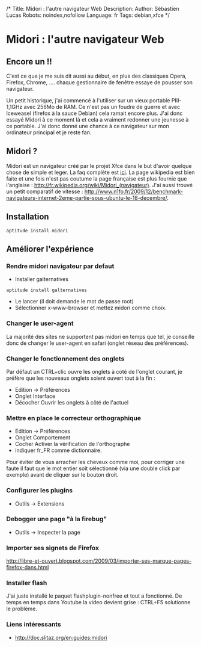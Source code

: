 /*
Title: Midori : l'autre navigateur Web
Description: 
Author: Sébastien Lucas
Robots: noindex,nofollow
Language: fr
Tags: debian,xfce
*/
# Midori : l'autre navigateur Web

## Encore un !!
C'est ce que je me suis dit aussi au début, en plus des classiques Opera, Firefox, Chrome, .... chaque gestionnaire de fenêtre essaye de pousser son navigateur. 

Un petit historique, j'ai commencé à l'utiliser sur un vieux portable PIII-1,1GHz avec 256Mo de RAM. Ce n'est pas un foudre de guerre et avec Iceweasel (firefox à la sauce Debian) cela ramait encore plus. J'ai donc essayé Midori à ce moment là et cela a vraiment redonner une jeunesse à ce portable. J'ai donc donné une chance à ce navigateur sur mon ordinateur principal et je reste fan.
## Midori ?

Midori est un navigateur créé par le projet Xfce dans le but d'avoir quelque chose de simple et leger. La faq complète est [ici](http://wiki.xfce.org/midori/faq). La page wikipedia est bien faite et une fois n'est pas coutume la page française est plus fournie que l'anglaise : http://fr.wikipedia.org/wiki/Midori_(navigateur). J'ai aussi trouvé un petit comparatif de vitesse : http://www.n1fo.fr/2009/12/benchmark-navigateurs-internet-2eme-partie-sous-ubuntu-le-18-decembre/.

## Installation

```
aptitude install midori
```
## Améliorer l'expérience

### Rendre midori navigateur par defaut
*	Installer galternatives
```
aptitude install galternatives
```
*	Le lancer (il doit demande le mot de passe root)
*	Sélectionner x-www-browser et mettez midori comme choix.
### Changer le user-agent

La majorité des sites ne supportent pas midori en temps que tel, je conseille donc de changer le user-agent en safari (onglet réseau des préférences).

### Changer le fonctionnement des onglets

Par défaut un CTRL+clic ouvre les onglets à coté de l'onglet courant, je préfère que les nouveaux onglets soient ouvert tout à la fin :
*	Edition -> Préférences
*	Onglet Interface
*	Décocher Ouvrir les onglets à côté de l'actuel 
### Mettre en place le correcteur orthographique

*	Edition -> Préférences
*	Onglet Comportement
*	Cocher Activer la vérification de l'orthographe
*	indiquer fr_FR comme dictionnaire.

Pour éviter de vous arracher les cheveux comme moi, pour corriger une faute il faut que le mot entier soit sélectionné (via une double click par exemple) avant de cliquer sur le bouton droit.

### Configurer les plugins

*	Outils -> Extensions
### Debogger une page "à la firebug"

*	Outils -> Inspecter la page

### Importer ses signets de Firefox

http://libre-et-ouvert.blogspot.com/2009/03/importer-ses-marque-pages-firefox-dans.html
### Installer flash

J'ai juste installé le paquet flashplugin-nonfree et tout a fonctionné.
De temps en temps dans Youtube la video devient grise : CTRL+F5 solutionne le problème.
### Liens intéressants

*	http://doc.slitaz.org/en:guides:midori

